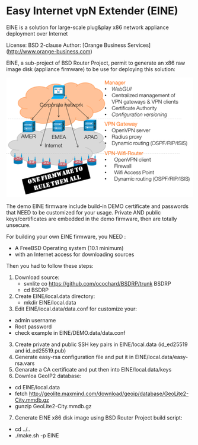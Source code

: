 Easy Internet vpN Extender (EINE)
=================================

EINE is a solution for large-scale plug&play x86 network appliance deployment over Internet

License: BSD 2-clause
Author: [Orange Business Services] (http://www.orange-business.com) 

EINE, a sub-project of BSD Router Project,  permit to generate an x86 raw image disk (appliance firmware) to be use for deploying this solution:

![EINE big picture](docs/images/big-picture.png)

The demo EINE firmware include build-in DEMO certificate and passwords that NEED to be customized for your usage.
Private AND public keys/certificates are embedded in the demo firmware, then are totally unsecure.

For building your own EINE firmware, you NEED :
  - A FreeBSD Operating system (10.1 minimum)
  - with an Internet access for downloading sources

Then you had to follow these steps:
1. Download source:
   - svnlite co https://github.com/ocochard/BSDRP/trunk BSDRP
   - cd BSDRP
1. Create EINE/local.data directory:
   - mkdir EINE/local.data
2. Edit EINE/local.data/data.conf for customize your:
  - admin username
  - Root password
  - check example in EINE/DEMO.data/data.conf
3. Create private and public SSH key pairs in EINE/local.data (id_ed25519 and id_ed25519.pub)
4. Generate easy-rsa configuration file and put it in EINE/local.data/easy-rsa.vars
5. Genarate a CA certificate and put then into EINE/local.data/keys
6. Downloa GeoIP2 database:
  - cd EINE/local.data
  - fetch http://geolite.maxmind.com/download/geoip/database/GeoLite2-City.mmdb.gz
  - gunzip GeoLite2-City.mmdb.gz
7. Generate EINE x86 disk image using BSD Router Project build script:
  - cd ../..
  - ./make.sh -p EINE
